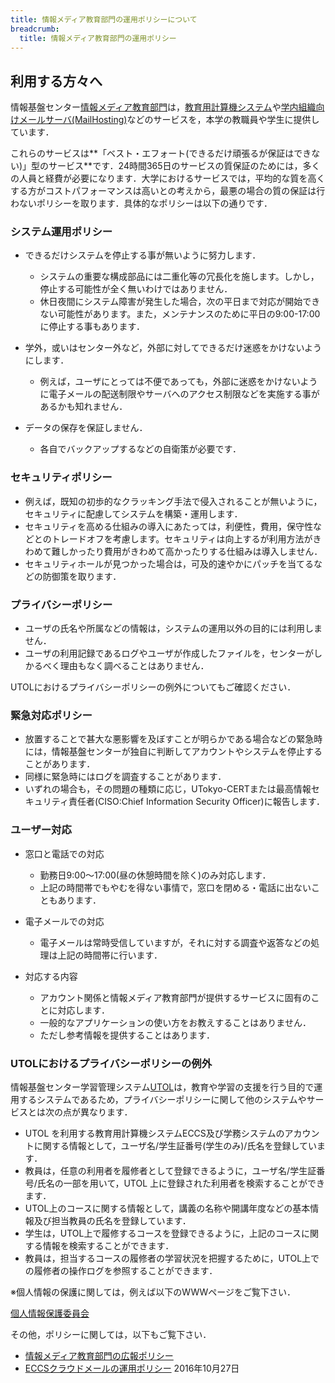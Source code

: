 ```yaml
---
title: 情報メディア教育部門の運用ポリシーについて
breadcrumb:
  title: 情報メディア教育部門の運用ポリシー
---
```


## 利用する方々へ

情報基盤センター[情報メディア教育部門](http://media.itc.u-tokyo.ac.jp/)は，[教育用計算機システム](https://www.ecc.u-tokyo.ac.jp/)や[学内組織向けメールサーバ(MailHosting)](http://mh.itc.u-tokyo.ac.jp/)などのサービスを，本学の教職員や学生に提供しています．

これらのサービスは**「ベスト・エフォート(できるだけ頑張るが保証はできない)」型のサービス**です．24時間365日のサービスの質保証のためには，多くの人員と経費が必要になります．大学におけるサービスでは，平均的な質を高くする方がコストパフォーマンスは高いとの考えから，最悪の場合の質の保証は行わないポリシーを取ります．具体的なポリシーは以下の通りです．

### システム運用ポリシー

* できるだけシステムを停止する事が無いように努力します．

    * システムの重要な構成部品には二重化等の冗長化を施します。しかし，停止する可能性が全く無いわけではありません．
    * 休日夜間にシステム障害が発生した場合，次の平日まで対応が開始できない可能性があります。また，メンテナンスのために平日の9:00-17:00に停止する事もあります．

    <!-- メンテナンス時間帯を設ける事もある。-->

* 学外，或いはセンター外など，外部に対してできるだけ迷惑をかけないようにします．

    * 例えば，ユーザにとっては不便であっても，外部に迷惑をかけないように電子メールの配送制限やサーバへのアクセス制限などを実施する事があるかも知れません．
* データの保存を保証しません．

    * 各自でバックアップするなどの自衛策が必要です．

### セキュリティポリシー

* 例えば，既知の初歩的なクラッキング手法で侵入されることが無いように，セキュリティに配慮してシステムを構築・運用します．
* セキュリティを高める仕組みの導入にあたっては，利便性，費用，保守性などとのトレードオフを考慮します。セキュリティは向上するが利用方法がきわめて難しかったり費用がきわめて高かったりする仕組みは導入しません．
* セキュリティホールが見つかった場合は，可及的速やかにパッチを当てるなどの防御策を取ります．

### プライバシーポリシー

* ユーザの氏名や所属などの情報は，システムの運用以外の目的には利用しません．
* ユーザの利用記録であるログやユーザが作成したファイルを，センターがしかるべく理由もなく調べることはありません．

UTOLにおけるプライバシーポリシーの例外についてもご確認ください．

### 緊急対応ポリシー

* 放置することで甚大な悪影響を及ぼすことが明らかである場合などの緊急時には，情報基盤センターが独自に判断してアカウントやシステムを停止することがあります．
* 同様に緊急時にはログを調査することがあります．
* いずれの場合も，その問題の種類に応じ，UTokyo-CERTまたは最高情報セキュリティ責任者(CISO:Chief Information Security Officer)に報告します．

### ユーザー対応

* 窓口と電話での対応

    * 勤務日9:00〜17:00(昼の休憩時間を除く)のみ対応します．
    * 上記の時間帯でもやむを得ない事情で，窓口を閉める・電話に出ないこともあります．
* 電子メールでの対応

    * 電子メールは常時受信していますが，それに対する調査や返答などの処理は上記の時間帯に行います．
* 対応する内容

    * アカウント関係と情報メディア教育部門が提供するサービスに固有のことに対応します．
    * 一般的なアプリケーションの使い方をお教えすることはありません．
    * ただし参考情報を提供することはあります．

### UTOLにおけるプライバシーポリシーの例外

情報基盤センター学習管理システム[UTOL](/utol/)は，教育や学習の支援を行う目的で運用するシステムであるため，プライバシーポリシーに関して他のシステムやサービスとは次の点が異なります．

* UTOL を利用する教育用計算機システムECCS及び学務システムのアカウントに関する情報として，ユーザ名/学生証番号(学生のみ)/氏名を登録しています．
* 教員は，任意の利用者を履修者として登録できるように，ユーザ名/学生証番号/氏名の一部を用いて，UTOL 上に登録された利用者を検索することができます．
* UTOL上のコースに関する情報として，講義の名称や開講年度などの基本情報及び担当教員の氏名を登録しています．
* 学生は，UTOL上で履修するコースを登録できるように，上記のコースに関する情報を検索することができます．
* 教員は，担当するコースの履修者の学習状況を把握するために，UTOL上での履修者の操作ログを参照することができます．

※個人情報の保護に関しては，例えば以下のWWWページをご覧下さい．

[個人情報保護委員会](https://www.ppc.go.jp/)

その他，ポリシーに関しては，以下もご覧下さい．

* [情報メディア教育部門の広報ポリシー](/announcement/policy.html)
* [ECCSクラウドメールの運用ポリシー](/system/eccs_cloud_email_policy.html) 2016年10月27日
